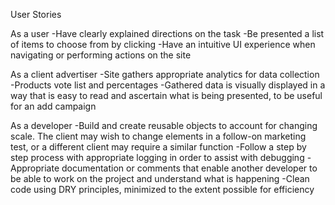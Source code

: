 User Stories

As a user
-Have clearly explained directions on the task
-Be presented a list of items to choose from by clicking
-Have an intuitive UI experience when navigating or performing actions on the site

As a client advertiser
-Site gathers appropriate analytics for data collection
    -Products vote list and percentages
-Gathered data is visually displayed in a way that is easy to read and ascertain what is being presented, to be useful for an add campaign

As a developer
-Build and create reusable objects to account for changing scale. The client may wish to change elements in a follow-on marketing test, or a different client may require a similar function
-Follow a step by step process with appropriate logging in order to assist with debugging
-Appropriate documentation or comments that enable another developer to be able to work on the project and understand what is happening
-Clean code using DRY principles, minimized to the extent possible for efficiency